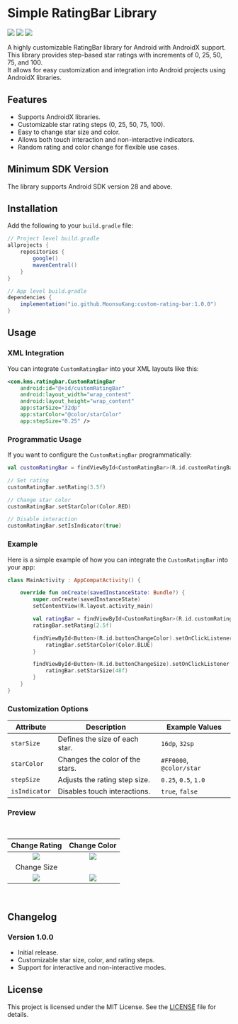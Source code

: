 # Simple RatingBar Library

<div align="start">
  <p align="start">
    <img src="https://img.shields.io/badge/AndroidX-Supported-brightgreen?style=for-the-badge&logo=Android"/>
    <img src="https://img.shields.io/badge/XML-Supported-blue?style=for-the-badge&logo=xml"/>
    <img src="https://img.shields.io/badge/API-28%2B-orange?style=for-the-badge&logo=Android"/>
  </p>
</div>


A highly customizable RatingBar library for Android with AndroidX support.  
This library provides step-based star ratings with increments of 0, 25, 50, 75, and 100.  
It allows for easy customization and integration into Android projects using AndroidX libraries.  

## Features

- Supports AndroidX libraries.
- Customizable star rating steps (0, 25, 50, 75, 100).
- Easy to change star size and color.
- Allows both touch interaction and non-interactive indicators.
- Random rating and color change for flexible use cases.

## Minimum SDK Version
The library supports Android SDK version 28 and above.

## Installation

Add the following to your `build.gradle` file:

```groovy
// Project level build.gradle
allprojects {
    repositories {
        google()
        mavenCentral()
    }
}

// App level build.gradle
dependencies {
    implementation("io.github.MoonsuKang:custom-rating-bar:1.0.0")
}
```

## Usage

### XML Integration

You can integrate `CustomRatingBar` into your XML layouts like this:

```xml
<com.kms.ratingbar.CustomRatingBar
    android:id="@+id/customRatingBar"
    android:layout_width="wrap_content"
    android:layout_height="wrap_content"
    app:starSize="32dp"
    app:starColor="@color/starColor"
    app:stepSize="0.25" />
```

### Programmatic Usage
If you want to configure the `CustomRatingBar` programmatically:

```kotlin
val customRatingBar = findViewById<CustomRatingBar>(R.id.customRatingBar)

// Set rating
customRatingBar.setRating(3.5f)

// Change star color
customRatingBar.setStarColor(Color.RED)

// Disable interaction
customRatingBar.setIsIndicator(true)
```

### Example
Here is a simple example of how you can integrate the `CustomRatingBar` into your app:

```kotlin
class MainActivity : AppCompatActivity() {

    override fun onCreate(savedInstanceState: Bundle?) {
        super.onCreate(savedInstanceState)
        setContentView(R.layout.activity_main)

        val ratingBar = findViewById<CustomRatingBar>(R.id.customRatingBar)
        ratingBar.setRating(2.5f)

        findViewById<Button>(R.id.buttonChangeColor).setOnClickListener {
            ratingBar.setStarColor(Color.BLUE)
        }

        findViewById<Button>(R.id.buttonChangeSize).setOnClickListener {
            ratingBar.setStarSize(48f)
        }
    }
}
```

### Customization Options

| Attribute   | Description                        | Example Values            |
|-------------|------------------------------------|---------------------------|
| `starSize`  | Defines the size of each star.     | `16dp`, `32sp`            |
| `starColor` | Changes the color of the stars.    | `#FF0000`, `@color/star`  |
| `stepSize`  | Adjusts the rating step size.      | `0.25`, `0.5`, `1.0`      |
| `isIndicator`| Disables touch interactions.      | `true`, `false`           |


### Preview
<br/>

Change Rating              |  Change Color
:-------------------------:|:-------------------------:
![](https://github.com/user-attachments/assets/c0d3ec8c-21fc-49c8-abee-dd01a5adc37b)  |   ![](https://github.com/user-attachments/assets/1dc89da5-dbd3-4e69-a680-37dc1be29785)
Change Size                |  
![](https://github.com/user-attachments/assets/2ca4fda5-f5ce-4baf-8079-d70e79d0876c)  |   ![](https://github.com/user-attachments/assets/placeholder-for-second-image)

<br/>

## Changelog

### Version 1.0.0
- Initial release.
- Customizable star size, color, and rating steps.
- Support for interactive and non-interactive modes.

## License
This project is licensed under the MIT License. See the [LICENSE](LICENSE) file for details.



